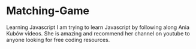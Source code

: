 # Matching-Game
Learning Javascript
I am trying to learn Javascript by following along Ania Kubów videos. 
She is amazing and recommend her channel on youtube to anyone looking for free coding resources.
